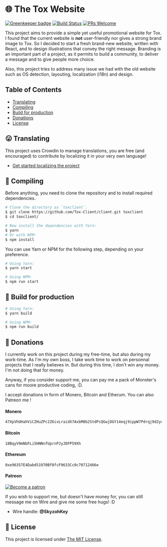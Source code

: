 # 🌐 The Tox Website

[![Greenkeeper badge](https://badges.greenkeeper.io/TheToxProject/website.svg)](https://greenkeeper.io/) [![Build Status](https://travis-ci.org/TheToxProject/website.svg?branch=master)](https://travis-ci.org/TheToxProject/website) [![PRs Welcome](https://img.shields.io/badge/PRs-welcome-brightgreen.svg?style=flat-square)](http://makeapullrequest.com)

This project aims to provide a simple yet useful promotional website for Tox. I found that the current website is **not** user-friendly nor gives a strong brand image to Tox. So I decided to start a fresh brand-new website, written with React, and to design illustrations that convey the right message. Branding is an important part of a project, as it permits to build a community, to deliver a message and to give people more choice.

Also, this project tries to address many issue we had with the old website such as OS detection, layouting, localization (i18n) and design.

## Table of Contents

* [Translating](#-translating)
* [Compiling](#-compiling)
* [Build for production](#-build-for-production)
* [Donations](#-donations)
* [License](#-license)

## 😛 Translating

This project uses Crowdin to manage translations, you are free (and encouraged) to contribute by localizing it in your very own language!

* [Get started localizing the project](https://crowdin.com/project/tox-website)

## 🔬 Compiling

Before anything, you need to clone the repository and to install required dependencies.

```bash
# Clone the directory as `toxclient`.
$ git clone https://github.com/Tox-Client/client.git toxclient
$ cd toxclient/

# Now install the dependencies with Yarn:
$ yarn
# Or with NPM:
$ npm install
```

You can use Yarn or NPM for the following step, depending on your preference.

```bash
# Using Yarn:
$ yarn start

# Using NPM:
$ npm run start
```

## 🥁 Build for production

```bash
# Using Yarn:
$ yarn build

# Using NPM:
$ npm run build
```

## 💸 Donations

I currently work on this project during my free-time, but also during my work-time. As I'm my own boss, I take work time to work on personnal projects that I really believes in. But during this time, I don't win any money. I'm not doing that for money.

Anyway, if you consider support me, you can pay me a pack of Monster's cans for moore productive coding, :D.

I accept donations in form of Monero, Bitcoin and Etherum. You can also Patreon me !

#### Monero

```
47XpVhUHahViCZHuZPc2Z6ivLraidX7AxbM8b2StdPcQGwjDGY14eqj9ippW7Pdrqj9d2y4xvwChzePQAqG1NvqQ775FKxg
```

#### Bitcoin

```
18BqyV9mNbFLi5HNNnfUprnPJyJDFP59Xh
```

#### Ethereum

```
0xe96357E4Dabd51970Bf8fcF9633Cc0c70712466e
```

#### Patreon

[![Become a patron](https://i.imgur.com/oWouhEe.png)](https://www.patreon.com/bePatron?u=2330345)

If you wish to support me, but doesn't have money for, you can still message me on Wire and give me some free hugs! :D

* Wire handle: **@SkyzohKey**

## 📎 License

This project is licensed under [The MIT License](License).
